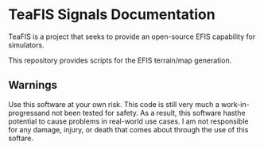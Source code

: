 # TeaFIS Signals Documentation

TeaFIS is a project that seeks to provide an open-source EFIS capability for simulators.

This repository provides scripts for the EFIS terrain/map generation.

## Warnings

Use this software at your own risk. This code is still very much a work-in-progressand not been tested for safety. As a result, this software hasthe potential to cause problems in real-world use cases. I am not responsible for any damage, injury, or death that comes about through the use of this softare.
